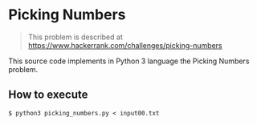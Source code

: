 # Picking Numbers

> This problem is described at https://www.hackerrank.com/challenges/picking-numbers

This source code implements in Python 3 language the Picking Numbers problem.

## How to execute

```
$ python3 picking_numbers.py < input00.txt
